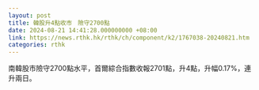 ```yaml
---
layout: post
title: 韓股升4點收市　險守2700點
date: 2024-08-21 14:41:28.000000000 +08:00
link: https://news.rthk.hk/rthk/ch/component/k2/1767038-20240821.htm
categories: rthk
---
```


南韓股市險守2700點水平，首爾綜合指數收報2701點，升4點，升幅0.17%，連升兩日。
